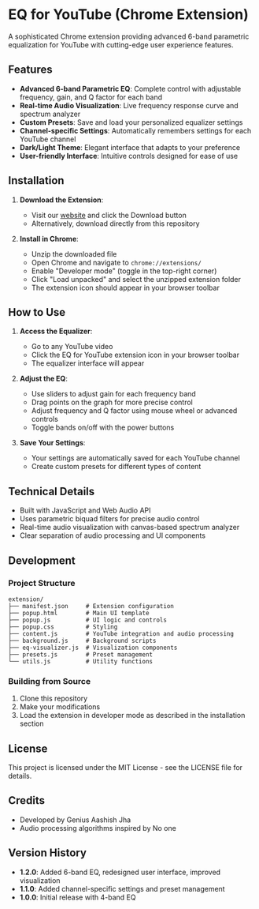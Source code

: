 # EQ for YouTube (Chrome Extension)

A sophisticated Chrome extension providing advanced 6-band parametric equalization for YouTube with cutting-edge user experience features.

## Features

- **Advanced 6-band Parametric EQ**: Complete control with adjustable frequency, gain, and Q factor for each band
- **Real-time Audio Visualization**: Live frequency response curve and spectrum analyzer
- **Custom Presets**: Save and load your personalized equalizer settings
- **Channel-specific Settings**: Automatically remembers settings for each YouTube channel
- **Dark/Light Theme**: Elegant interface that adapts to your preference
- **User-friendly Interface**: Intuitive controls designed for ease of use

## Installation

1. **Download the Extension**:
   - Visit our [website](https://aashishjhaa.github.io/eq-for-youtube/) and click the Download button
   - Alternatively, download directly from this repository

2. **Install in Chrome**:
   - Unzip the downloaded file
   - Open Chrome and navigate to `chrome://extensions/`
   - Enable "Developer mode" (toggle in the top-right corner)
   - Click "Load unpacked" and select the unzipped extension folder
   - The extension icon should appear in your browser toolbar

## How to Use

1. **Access the Equalizer**:
   - Go to any YouTube video
   - Click the EQ for YouTube extension icon in your browser toolbar
   - The equalizer interface will appear

2. **Adjust the EQ**:
   - Use sliders to adjust gain for each frequency band
   - Drag points on the graph for more precise control
   - Adjust frequency and Q factor using mouse wheel or advanced controls
   - Toggle bands on/off with the power buttons

3. **Save Your Settings**:
   - Your settings are automatically saved for each YouTube channel
   - Create custom presets for different types of content

## Technical Details

- Built with JavaScript and Web Audio API
- Uses parametric biquad filters for precise audio control
- Real-time audio visualization with canvas-based spectrum analyzer
- Clear separation of audio processing and UI components

## Development

### Project Structure
```
extension/
├── manifest.json     # Extension configuration
├── popup.html        # Main UI template
├── popup.js          # UI logic and controls
├── popup.css         # Styling
├── content.js        # YouTube integration and audio processing
├── background.js     # Background scripts
├── eq-visualizer.js  # Visualization components
├── presets.js        # Preset management
└── utils.js          # Utility functions
```

### Building from Source

1. Clone this repository
2. Make your modifications
3. Load the extension in developer mode as described in the installation section

## License

This project is licensed under the MIT License - see the LICENSE file for details.

## Credits

- Developed by Genius Aashish Jha
- Audio processing algorithms inspired by No one

## Version History

- **1.2.0**: Added 6-band EQ, redesigned user interface, improved visualization
- **1.1.0**: Added channel-specific settings and preset management
- **1.0.0**: Initial release with 4-band EQ
